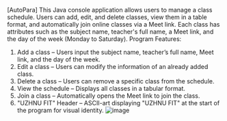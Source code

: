 [A u t o P a r a]
This Java console application allows users to manage a class schedule. Users can add, edit, and delete classes, view them in a table format, and automatically join online classes via a Meet link. Each class has attributes such as the subject name, teacher's full name, a Meet link, and the day of the week (Monday to Saturday).
Program Features:
1. Add a class – Users input the subject name, teacher’s full name, Meet link, and the day of the week.
2. Edit a class – Users can modify the information of an already added class.
3. Delete a class – Users can remove a specific class from the schedule.
4. View the schedule – Displays all classes in a tabular format.
5. Join a class – Automatically opens the Meet link to join the class.
6. "UZHNU FIT" Header – ASCII-art displaying "UZHNU FIT" at the start of the program for visual identity.
![image](https://github.com/user-attachments/assets/91377650-75bb-4192-9296-9147b32b4a9b)
